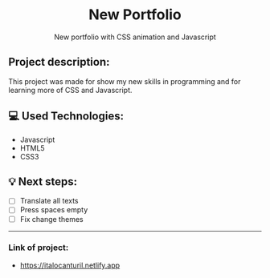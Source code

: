 <h1 align="center">New Portfolio</h1>

<p align="center">New portfolio with CSS animation and Javascript</p>

## Project description:
 This project was made for show my new skills in programming and for learning more of CSS and Javascript.

## :computer: Used Technologies:
- Javascript
- HTML5
- CSS3

## 💡 Next steps:

- [ ] Translate all texts
- [ ] Press spaces empty
- [ ] Fix change themes

---------

### Link of project: 
- https://italocanturil.netlify.app
